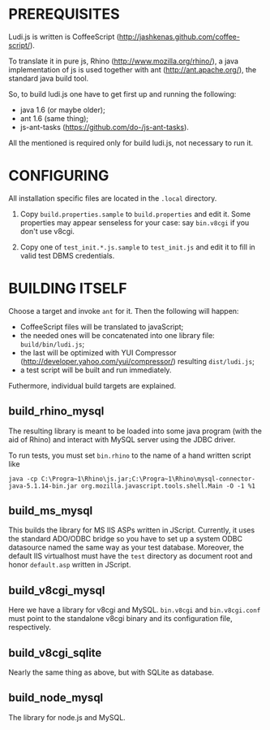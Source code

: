 PREREQUISITES
=============

Ludi.js is written is CoffeeScript (http://jashkenas.github.com/coffee-script/).

To translate it in pure js, Rhino (http://www.mozilla.org/rhino/), a java implementation of js 
is used together with ant (http://ant.apache.org/), the standard java build tool.

So, to build ludi.js one have to get first up and running the following:

* java 1.6 (or maybe older);
* ant 1.6 (same thing);
* js-ant-tasks (https://github.com/do-/js-ant-tasks).

All the mentioned is required only for build ludi.js, not necessary to run it.

CONFIGURING
===========

All installation specific files are located in the `.local` directory.

1. Copy `build.properties.sample` to `build.properties` and edit it. 
Some properties may appear senseless for your case: say `bin.v8cgi`
if you don't use v8cgi.

2. Copy one of `test_init.*.js.sample` to `test_init.js` and edit it
to fill in valid test DBMS credentials.

BUILDING ITSELF
===============

Choose a target and invoke `ant` for it. Then the following will happen:

* CoffeeScript files will be translated to javaScript;
* the needed ones will be concatenated into one library file: `build/bin/ludi.js`;
* the last will be optimized with YUI Compressor (http://developer.yahoo.com/yui/compressor/) resulting `dist/ludi.js`;
* a test script will be built and run immediately.

Futhermore, individual build targets are explained.

build_rhino_mysql
-----------------

The resulting library is meant to be loaded into some java program (with the aid of Rhino) 
and interact with MySQL server using the JDBC driver.

To run tests, you must set `bin.rhino` to the name of a hand written script like

	java -cp C:\Progra~1\Rhino\js.jar;C:\Progra~1\Rhino\mysql-connector-java-5.1.14-bin.jar org.mozilla.javascript.tools.shell.Main -O -1 %1
	
build_ms_mysql
--------------

This builds the library for MS IIS ASPs written in JScript. Currently, it 
uses the standard ADO/ODBC bridge so you have to set up a system ODBC datasource
named the same way as your test database. Moreover, the default IIS virtualhost
must have the `test` directory as document root and honor `default.asp`
written in JScript.

build_v8cgi_mysql
-----------------

Here we have a library for v8cgi and MySQL. `bin.v8cgi` and `bin.v8cgi.conf`
must point to the standalone v8cgi binary and its configuration file, respectively.


build_v8cgi_sqlite
------------------

Nearly the same thing as above, but with SQLite as database.

build_node_mysql
----------------

The library for node.js and MySQL.